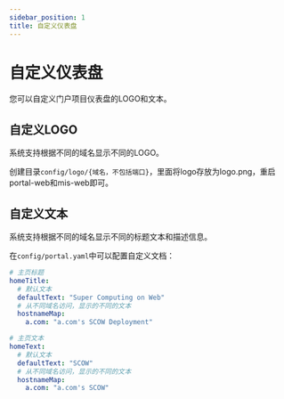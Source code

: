 ```yaml
---
sidebar_position: 1
title: 自定义仪表盘
---
```


# 自定义仪表盘

您可以自定义门户项目仪表盘的LOGO和文本。

## 自定义LOGO

系统支持根据不同的域名显示不同的LOGO。

创建目录`config/logo/{域名，不包括端口}`，里面将logo存放为logo.png，重启portal-web和mis-web即可。

## 自定义文本

系统支持根据不同的域名显示不同的标题文本和描述信息。

在`config/portal.yaml`中可以配置自定义文档：

```yaml title="config/portal.yaml"
# 主页标题
homeTitle: 
  # 默认文本
  defaultText: "Super Computing on Web"
  # 从不同域名访问，显示的不同的文本
  hostnameMap: 
    a.com: "a.com's SCOW Deployment"

# 主页文本
homeText: 
  # 默认文本
  defaultText: "SCOW"
  # 从不同域名访问，显示的不同的文本
  hostnameMap: 
    a.com: "a.com's SCOW"
```
